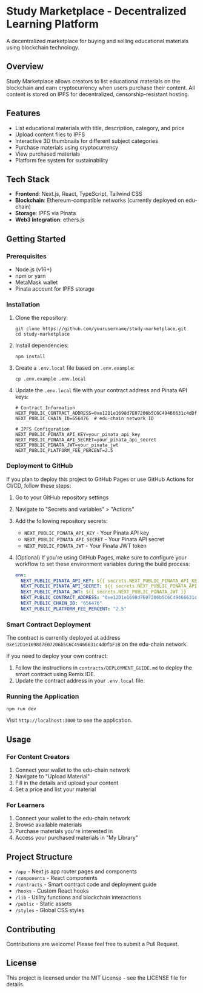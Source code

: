 # Study Marketplace - Decentralized Learning Platform

A decentralized marketplace for buying and selling educational materials using blockchain technology.

## Overview

Study Marketplace allows creators to list educational materials on the blockchain and earn cryptocurrency when users purchase their content. All content is stored on IPFS for decentralized, censorship-resistant hosting.

## Features

- List educational materials with title, description, category, and price
- Upload content files to IPFS
- Interactive 3D thumbnails for different subject categories
- Purchase materials using cryptocurrency
- View purchased materials
- Platform fee system for sustainability

## Tech Stack

- **Frontend**: Next.js, React, TypeScript, Tailwind CSS
- **Blockchain**: Ethereum-compatible networks (currently deployed on edu-chain)
- **Storage**: IPFS via Pinata
- **Web3 Integration**: ethers.js

## Getting Started

### Prerequisites

- Node.js (v16+)
- npm or yarn
- MetaMask wallet
- Pinata account for IPFS storage

### Installation

1. Clone the repository:
   ```
   git clone https://github.com/yourusername/study-marketplace.git
   cd study-marketplace
   ```

2. Install dependencies:
   ```
   npm install
   ```

3. Create a `.env.local` file based on `.env.example`:
   ```
   cp .env.example .env.local
   ```

4. Update the `.env.local` file with your contract address and Pinata API keys:
   ```
   # Contract Information
   NEXT_PUBLIC_CONTRACT_ADDRESS=0xe12D1e1698d7E07206b5C6C49466631c4dDfbF1B
   NEXT_PUBLIC_CHAIN_ID=656476  # edu-chain network ID

   # IPFS Configuration
   NEXT_PUBLIC_PINATA_API_KEY=your_pinata_api_key
   NEXT_PUBLIC_PINATA_API_SECRET=your_pinata_api_secret
   NEXT_PUBLIC_PINATA_JWT=your_pinata_jwt
   NEXT_PUBLIC_PLATFORM_FEE_PERCENT=2.5
   ```

### Deployment to GitHub

If you plan to deploy this project to GitHub Pages or use GitHub Actions for CI/CD, follow these steps:

1. Go to your GitHub repository settings
2. Navigate to "Secrets and variables" > "Actions"
3. Add the following repository secrets:
   - `NEXT_PUBLIC_PINATA_API_KEY` - Your Pinata API key
   - `NEXT_PUBLIC_PINATA_API_SECRET` - Your Pinata API secret
   - `NEXT_PUBLIC_PINATA_JWT` - Your Pinata JWT token

4. (Optional) If you're using GitHub Pages, make sure to configure your workflow to set these environment variables during the build process:
   ```yaml
   env:
     NEXT_PUBLIC_PINATA_API_KEY: ${{ secrets.NEXT_PUBLIC_PINATA_API_KEY }}
     NEXT_PUBLIC_PINATA_API_SECRET: ${{ secrets.NEXT_PUBLIC_PINATA_API_SECRET }}
     NEXT_PUBLIC_PINATA_JWT: ${{ secrets.NEXT_PUBLIC_PINATA_JWT }}
     NEXT_PUBLIC_CONTRACT_ADDRESS: "0xe12D1e1698d7E07206b5C6C49466631c4dDfbF1B"
     NEXT_PUBLIC_CHAIN_ID: "656476"
     NEXT_PUBLIC_PLATFORM_FEE_PERCENT: "2.5"
   ```

### Smart Contract Deployment

The contract is currently deployed at address `0xe12D1e1698d7E07206b5C6C49466631c4dDfbF1B` on the edu-chain network.

If you need to deploy your own contract:

1. Follow the instructions in `contracts/DEPLOYMENT_GUIDE.md` to deploy the smart contract using Remix IDE.
2. Update the contract address in your `.env.local` file.

### Running the Application

```
npm run dev
```

Visit `http://localhost:3000` to see the application.

## Usage

### For Content Creators

1. Connect your wallet to the edu-chain network
2. Navigate to "Upload Material"
3. Fill in the details and upload your content
4. Set a price and list your material

### For Learners

1. Connect your wallet to the edu-chain network
2. Browse available materials
3. Purchase materials you're interested in
4. Access your purchased materials in "My Library"

## Project Structure

- `/app` - Next.js app router pages and components
- `/components` - React components
- `/contracts` - Smart contract code and deployment guide
- `/hooks` - Custom React hooks
- `/lib` - Utility functions and blockchain interactions
- `/public` - Static assets
- `/styles` - Global CSS styles

## Contributing

Contributions are welcome! Please feel free to submit a Pull Request.

## License

This project is licensed under the MIT License - see the LICENSE file for details.

